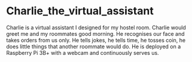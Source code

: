# Charlie_the_virtual_assistant

Charlie is a virtual assistant I designed for my hostel room. Charlie would greet me and my roommates good morning. He recognises our face and takes orders from us only.
He tells jokes, he tells time, he tosses coin, he does little things that another roommate would do. He is deployed on a Raspberry Pi 3B+ with a webcam and continuously serves us.
